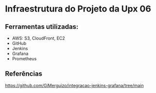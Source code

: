 # Infraestrutura do Projeto da Upx 06

## Ferramentas utilizadas:
- AWS: S3, CloudFront, EC2
- GitHub
- Jenkins
- Grafana
- Prometheus

## Referências
https://github.com/GiMerguizo/integracao-jenkins-grafana/tree/main